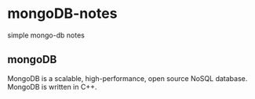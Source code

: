 # mongoDB-notes
simple mongo-db notes

## mongoDB
MongoDB is a scalable, high-performance, open source NoSQL database. MongoDB is written in C++.
